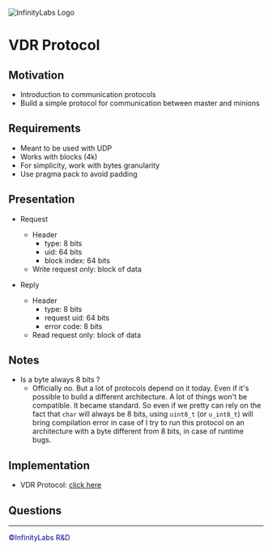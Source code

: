 ![InfinityLabs Logo](https://infinitylabs.co.il/wp-content/themes/infinity/images/logo.png)

# VDR Protocol

## Motivation

- Introduction to communication protocols
- Build a simple protocol for communication between master and minions

## Requirements

- Meant to be used with UDP
- Works with blocks (4k)
- For simplicity, work with bytes granularity
- Use pragma pack to avoid padding

## Presentation

- Request
  - Header
    - type: 8 bits
    - uid: 64 bits
    - block index: 64 bits
  - Write request only: block of data

- Reply
  - Header
    - type: 8 bits
    - request uid: 64 bits
    - error code: 8 bits
  - Read request only: block of data

## Notes

- Is a byte always 8 bits ?
  - Officially no. But a lot of protocols depend on it today. Even if it's possible to build a different architecture. A lot of things won't be compatible. It became standard. So even if we pretty can rely on the fact that `char` will always be 8 bits, using `uint8_t` (or `u_int8_t`) will bring compilation error in case of I try to run this protocol on an architecture with a byte different from 8 bits, in case of runtime bugs.

## Implementation

- VDR Protocol: [click here](vdr_protocol.hpp)

## Questions

---
<footer style="color:#00078C">
&copy;InfinityLabs R&D

<div id="date">
<script>
var d = new Date();
document.getElementById("date").innerHTML = d.toDateString();
</script>
</div>

</footer>